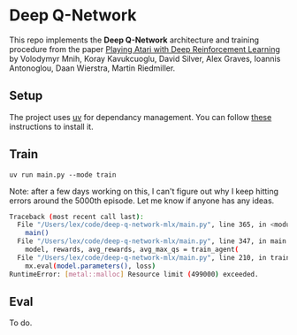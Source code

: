 # Deep Q-Network

This repo implements the **Deep Q-Network** architecture and training procedure from the paper [Playing Atari with Deep Reinforcement Learning](https://arxiv.org/abs/1312.5602) by Volodymyr Mnih, Koray Kavukcuoglu, David Silver, Alex Graves, Ioannis Antonoglou, Daan Wierstra, Martin Riedmiller.

## Setup

The project uses [uv](https://github.com/astral-sh/uv) for dependancy management. You can follow [these](https://github.com/astral-sh/uv?tab=readme-ov-file#installation) instructions to install it.

## Train

```
uv run main.py --mode train
```

Note: after a few days working on this, I can't figure out why I keep hitting errors around the 5000th episode. Let me know if anyone has any ideas.

```bash
Traceback (most recent call last):
  File "/Users/lex/code/deep-q-network-mlx/main.py", line 365, in <module>
    main()
  File "/Users/lex/code/deep-q-network-mlx/main.py", line 347, in main
    model, rewards, avg_rewards, avg_max_qs = train_agent(
  File "/Users/lex/code/deep-q-network-mlx/main.py", line 210, in train_agent
    mx.eval(model.parameters(), loss)
RuntimeError: [metal::malloc] Resource limit (499000) exceeded.
```

## Eval

To do.
